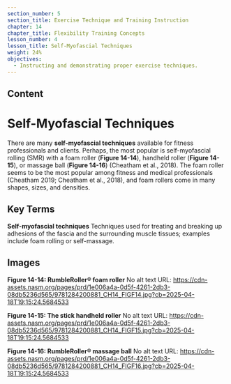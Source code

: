 ```yaml
---
section_number: 5
section_title: Exercise Technique and Training Instruction
chapter: 14
chapter_title: Flexibility Training Concepts
lesson_number: 4
lesson_title: Self-Myofascial Techniques
weight: 24%
objectives:
  - Instructing and demonstrating proper exercise techniques.
---
```


## Content
# Self-Myofascial Techniques

There are many **self-myofascial techniques** available for fitness professionals and clients. Perhaps, the most popular is self-myofascial rolling (SMR) with a foam roller (**Figure 14-14**), handheld roller (**Figure 14-15**), or massage ball (**Figure 14-16**) (Cheatham et al., 2018). The foam roller seems to be the most popular among fitness and medical professionals (Cheatham 2019; Cheatham et al., 2018), and foam rollers come in many shapes, sizes, and densities.

## Key Terms

**Self-myofascial techniques**
Techniques used for treating and breaking up adhesions of the fascia and the surrounding muscle tissues; examples include foam rolling or self-massage.

## Images

**Figure 14-14: RumbleRoller®  foam roller**
No alt text
URL: https://cdn-assets.nasm.org/pages/prd/1e006a4a-0d5f-4261-2db3-08db5236d565/9781284200881_CH14_FIGF14.jpg?cb=2025-04-18T19:15:24.5684533

**Figure 14-15: The stick handheld roller**
No alt text
URL: https://cdn-assets.nasm.org/pages/prd/1e006a4a-0d5f-4261-2db3-08db5236d565/9781284200881_CH14_FIGF15.jpg?cb=2025-04-18T19:15:24.5684533

**Figure 14-16: RumbleRoller®  massage ball**
No alt text
URL: https://cdn-assets.nasm.org/pages/prd/1e006a4a-0d5f-4261-2db3-08db5236d565/9781284200881_CH14_FIGF16.jpg?cb=2025-04-18T19:15:24.5684533